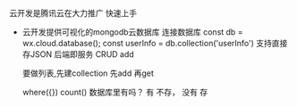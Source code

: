 云开发是腾讯云在大力推广
快速上手

- 云开发提供可视化的mongodb云数据库
    连接数据库
    const db = wx.cloud.database();
    const userInfo = db.collection('userInfo')
    支持直接存JSON
    后端即服务 CRUD
    add

    要做列表,先建collection  先add 再get

    where({})
    count()
    数据库里有吗？ 有 不存， 没有 存
